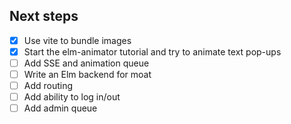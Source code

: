 Next steps
---

- [x] Use vite to bundle images
- [x] Start the elm-animator tutorial and try to animate text pop-ups
- [ ] Add SSE and animation queue
- [ ] Write an Elm backend for moat
- [ ] Add routing
- [ ] Add ability to log in/out
- [ ] Add admin queue
